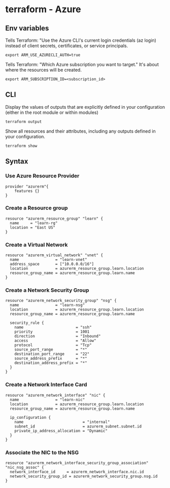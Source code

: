 # terraform - Azure

## Env variables

Tells Terraform: "Use the Azure CLI's current login credentials (az login) instead of client secrets, certificates, or service principals.
```shell
export ARM_USE_AZURECLI_AUTH=true 
```

Tells Terraform: "Which Azure subscription you want to target." It's about where the resources will be created.

```shell
export ARM_SUBSCRIPTION_ID=<subscription_id>
```

## CLI

Display the values of outputs that are explicitly defined in your configuration (either in the root module or within modules)

```shell
terraform output
```

Show all resources and their attributes, including any outputs defined in your configuration.

```shell
terraform show
```


## Syntax

### Use Azure Resource Provider


```hcl
provider "azurerm"{
    features {}
}
```

### Create a Resource group

```hcl
resource "azurerm_resource_group" "learn" {
  name     = "learn-rg"
  location = "East US"
}
```

### Create a Virtual Network

```hcl
resource "azurerm_virtual_network" "vnet" {
  name                = "learn-vnet"
  address_space       = ["10.0.0.0/16"]
  location            = azurerm_resource_group.learn.location
  resource_group_name = azurerm_resource_group.learn.name
}
```

### Create a Network Security Group

```hcl
resource "azurerm_network_security_group" "nsg" {
  name                = "learn-nsg"
  location            = azurerm_resource_group.learn.location
  resource_group_name = azurerm_resource_group.learn.name

  security_rule {
    name                       = "ssh"
    priority                   = 1001
    direction                  = "Inbound"
    access                     = "Allow"
    protocol                   = "Tcp"
    source_port_range          = "*"
    destination_port_range     = "22"
    source_address_prefix      = "*"
    destination_address_prefix = "*"
  }
}
```

### Create a Network Interface Card

```hcl
resource "azurerm_network_interface" "nic" {
  name                = "learn-nic"
  location            = azurerm_resource_group.learn.location
  resource_group_name = azurerm_resource_group.learn.name

  ip_configuration {
    name                          = "internal"
    subnet_id                     = azurerm_subnet.subnet.id
    private_ip_address_allocation = "Dynamic"
  }
}
```

### Associate the NIC to the NSG

```hcl
resource "azurerm_network_interface_security_group_association" "nic_nsg_assoc" {
  network_interface_id     = azurerm_network_interface.nic.id
  network_security_group_id = azurerm_network_security_group.nsg.id
}
```